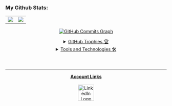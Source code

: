 ### My Github Stats:
<p align="center">
<table>
<tr>
<td><img src="https://github-readme-stats.vercel.app/api?username=terry-wilkerson&count_private=true&show_icons=true&theme=tokyonight" /></td>
<td><img src="https://github-readme-streak-stats.herokuapp.com?user=terry-wilkerson&theme=tokyonight&date_format=M%20j%5B%2C%20Y%5D" /></td>
</tr>
</table>
<a href="http://www.github.com/terry-wilkerson"><img src="https://github-readme-activity-graph.cyclic.app/graph?username=terry-wilkerson&theme=xcode" alt="GitHub Commits Graph" />
</p>

<details align="center">
  <summary>GitHub Trophies 🏆</summary>
  <br>
  <br>
  <img src="https://github-profile-trophy.vercel.app/?username=terry-wilkerson&theme=tokyonight"/>
</details>

<details align="center">
 <summary>Tools and Technologies 🛠</summary>
 <br>
 <br>
 
 <img width="65px" src="https://static.cdnlogo.com/logos/c/70/csharp.svg" alt="CSharp Logo" />
 <img width="60px" src="https://cdn-icons-png.flaticon.com/512/5968/5968705.png" alt="Figma Logo" />
 <img width="60px" src="https://static.cdnlogo.com/logos/a/5/adobe-illustrator-cc.svg" alt="Illustrator Logo" />
 <img width="60px" src="https://upload.wikimedia.org/wikipedia/commons/thumb/c/c2/Adobe_XD_CC_icon.svg/2101px-Adobe_XD_CC_icon.svg.png" alt="AdobeXD Logo" />
 <img width="60px" src="https://static.cdnlogo.com/logos/a/8/adobe-photoshop-cc.svg" alt="Photoshop Logo"/>
 <img width="53px" src="https://static.cdnlogo.com/logos/j/69/javascript.svg" alt="JavaScript Logo" />
 <img width="53px" src="https://static.cdnlogo.com/logos/h/84/html.svg" alt="HTML5 Logo" />
 <img width="53px" src="https://static.cdnlogo.com/logos/c/18/css.svg" alt="CSS3 Logo" />
 <img width="60px" src="https://seeklogo.com/images/G/git-bash-logo-B6475E8359-seeklogo.com.png" alt="Git Logo" />
 <img width="60px" src="https://upload.wikimedia.org/wikipedia/commons/thumb/2/2d/Visual_Studio_Code_1.18_icon.svg/1028px-Visual_Studio_Code_1.18_icon.svg.png" alt="VSCode Logo" />
 <img width="60px" src="https://cdn4.iconfinder.com/data/icons/logos-3/600/React.js_logo-512.png" alt="React Logo" />
 <img width="60px" src="https://vuejs.org/images/logo.png" alt="VueJs Logo" />
 <img width="60px" src="https://cdn.worldvectorlogo.com/logos/material-ui-1.svg" alt="Material UI logo" />
 <img width="60px" src="https://static.cdnlogo.com/logos/b/74/bootstrap-5.svg" alt="Bootstrap Logo" />
 
 <br>
 <br>
 <img width="160px" src="https://kenticoprod.azureedge.net/kenticoblob/crestron/media/crestron/generalsiteimages/crestron-logo.png" alt="Crestron Logo" />
 <br>
 <img width="60px" src="https://embed.widencdn.net/download/crestron/ya5vlzcuak/master_photo_a-sw-simpl.png" alt="Crestron SIMPL Logo" />
 <img width="60px" src="https://embed.widencdn.net/download/crestron/ry8psig8ie/master_photo_a-SW-SIMPL-PLUS.png" alt="Crestron S+ Sharp Logo" />
 <img width="60px" src="https://embed.widencdn.net/download/crestron/scht1vcd5d/master_photo_a-SW-VTPRO-E.png" alt="Crestron VTP Sharp Logo" />
 <img width="60px" src="https://embed.widencdn.net/download/crestron/074vx9ktkr/master_photo_a-SW-SIMPL-SHARP-PRO.png" alt="Crestron SIMPL Sharp Logo" />
</details> 

 <br>
 <br>
 
 ___
 
 <p align="center">
 <b>Account Links</b>
 <br>
 <br>
 <a href="https://www.linkedin.com/in/terrywilkerson/">
 <img width="50px" alt="LinkedIn Logo" src="https://cdn-icons-png.flaticon.com/512/174/174857.png" /></a>
 
<!--START_SECTION:waka-->
<!--
```text
C#                      3 hrs 23 mins   █████████████████████▒░░░   85.07 %
JSON                    23 mins         ██▒░░░░░░░░░░░░░░░░░░░░░░   09.62 %
.NET Project Settings   5 mins          ▓░░░░░░░░░░░░░░░░░░░░░░░░   02.14 %
Csproj                  2 mins          ▒░░░░░░░░░░░░░░░░░░░░░░░░   01.08 %
Other                   1 min           ▒░░░░░░░░░░░░░░░░░░░░░░░░   00.71 %
```
-->
<!--END_SECTION:waka-->

<!--
[![Terry's github activity graph](https://activity-graph.herokuapp.com/graph?username=terry-wilkerson&theme=xcode)](https://github.com/terry-wilkerson)

[![Top Langs](https://github-readme-stats.vercel.app/api/top-langs/?username=terry-wilkerson&theme=tokyonight&layout=compact)](https://github.com/terry-wilkerson)

[![Terry's wakatime stats](https://github-readme-stats.vercel.app/api/wakatime?username=01aabb45-cb7f-440e-9df0-b04f6ca47669)](https://github.com/terry-wilkerson)

**terry-wilkerson/terry-wilkerson** is a ✨ _special_ ✨ repository because its `README.md` (this file) appears on your GitHub profile.

Here are some ideas to get you started:

- 🔭 I’m currently working on ...
- 🌱 I’m currently learning ...
- 👯 I’m looking to collaborate on ...
- 🤔 I’m looking for help with ...
- 💬 Ask me about ...
- 📫 How to reach me: ...
- 😄 Pronouns: ...
- ⚡ Fun fact: ...
-->
